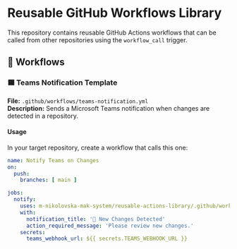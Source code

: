 # Reusable GitHub Workflows Library

This repository contains reusable GitHub Actions workflows that can be called from other repositories using the `workflow_call` trigger.

## 🧩 Workflows

### 🟦 Teams Notification Template

**File:** `.github/workflows/teams-notification.yml`  
**Description:** Sends a Microsoft Teams notification when changes are detected in a repository.

#### Usage

In your target repository, create a workflow that calls this one:

```yaml
name: Notify Teams on Changes
on:
  push:
    branches: [ main ]

jobs:
  notify:
    uses: m-nikolovska-mak-system/reusable-actions-library/.github/workflows/teams-notification.yml@main
    with:
      notification_title: '🚀 New Changes Detected'
      action_required_message: 'Please review new changes.'
    secrets:
      teams_webhook_url: ${{ secrets.TEAMS_WEBHOOK_URL }}
